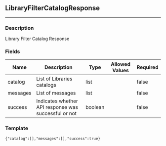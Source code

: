 ## LibraryFilterCatalogResponse
---
### Description
Library Filter Catalog Response
### Fields
| Name | Description | Type | Allowed Values | Required |
| ---- | ----------- | ---- | -------------- | -------- |
| catalog | List of Libraries catalogs | list |  | false |
| messages | List of messages | list |  | false |
| success | Indicates whether API response was successful or not | boolean |  | false |
### Template
```
{"catalog":[],"messages":[],"success":true}
```
